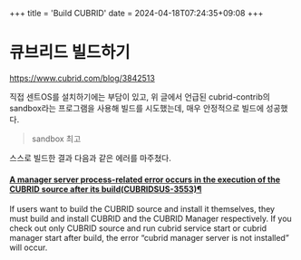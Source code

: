 +++
title = 'Build CUBRID'
date = 2024-04-18T07:24:35+09:08
+++

# 큐브리드 빌드하기

https://www.cubrid.com/blog/3842513

직접 센트OS를 설치하기에는 부담이 있고, 위 글에서 언급된 cubrid-contrib의 sandbox라는 프로그램을 사용해 빌드를 시도했는데, 매우 안정적으로 빌드에 성공했다.


> sandbox 최고


스스로 빌드한 결과 다음과 같은 에러를 마주쳤다.
#### [A manager server process-related error occurs in the execution of the CUBRID source after its build(CUBRIDSUS-3553)](https://www.cubrid.org/manual/en/11.0/release_note/release_note_latest_ver.html#id32)[¶](https://www.cubrid.org/manual/en/11.0/release_note/release_note_latest_ver.html#a-manager-server-process-related-error-occurs-in-the-execution-of-the-cubrid-source-after-its-build-cubridsus-3553 "Permalink to this heading")

If users want to build the CUBRID source and install it themselves, they must build and install CUBRID and the CUBRID Manager respectively. If you check out only CUBRID source and run cubrid service start or cubrid manager start after build, the error “cubrid manager server is not installed” will occur.